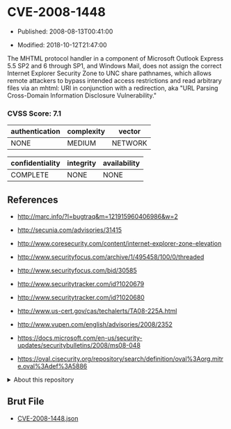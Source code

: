 # CVE-2008-1448

- Published: 2008-08-13T00:41:00

- Modified: 2018-10-12T21:47:00

The MHTML protocol handler in a component of Microsoft Outlook Express 5.5 SP2 and 6 through SP1, and Windows Mail, does not assign the correct Internet Explorer Security Zone to UNC share pathnames, which allows remote attackers to bypass intended access restrictions and read arbitrary files via an mhtml: URI in conjunction with a redirection, aka "URL Parsing Cross-Domain Information Disclosure Vulnerability."

### CVSS Score: **7.1**

| authentication | complexity | vector |
| --- | --- | --- |
| NONE | MEDIUM | NETWORK |

| confidentiality | integrity | availability |
| --- | --- | --- |
| COMPLETE | NONE | NONE |

## References

* http://marc.info/?l=bugtraq&m=121915960406986&w=2

* http://secunia.com/advisories/31415

* http://www.coresecurity.com/content/internet-explorer-zone-elevation

* http://www.securityfocus.com/archive/1/495458/100/0/threaded

* http://www.securityfocus.com/bid/30585

* http://www.securitytracker.com/id?1020679

* http://www.securitytracker.com/id?1020680

* http://www.us-cert.gov/cas/techalerts/TA08-225A.html

* http://www.vupen.com/english/advisories/2008/2352

* https://docs.microsoft.com/en-us/security-updates/securitybulletins/2008/ms08-048

* https://oval.cisecurity.org/repository/search/definition/oval%3Aorg.mitre.oval%3Adef%3A5886

<details>
<summary>About this repository</summary> 

  This repository is part of the project [Live Hack CVE](https://github.com/Live-Hack-CVE). Main website can be found [www.live-hack.org](https://www.live-hack.org) 
  
  Made by [Sn0wAlice](https://github.com/Sn0wAlice) for the people that care about security and need to have a feed of the latest CVEs. Hope you enjoy it, don't forget to star the repo and follow me on [Twitter](https://twitter.com/Sn0wAlice) and [Github](https://github.com/Sn0wAlice). And that is my [personnal website](https://www.alice-snow.me/)

  - [Home Page](https://github.com/Live-Hack-CVE)
  - [Framework](https://github.com/Live-Hack-CVE/cve-framework)
  - [CVE database](https://github.com/Live-Hack-CVE/full_database)
  - [Changelog](https://github.com/Live-Hack-CVE/Changelog)
</details>

## Brut File

* [CVE-2008-1448.json](https://raw.githubusercontent.com/Live-Hack-CVE/full_database/main/cves/2008/CVE-2008-1448.json)

